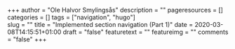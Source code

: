 +++
author = "Ole Halvor Smylingsås"
description = ""
pageresources = []
categories = []
tags = ["navigation", "hugo"]     
slug = ""
title = "Implemented section navigation (Part 1)"
date = 2020-03-08T14:15:51+01:00
draft = "false"
featuretext = ""
featureimg = ""
comments = "false"
+++